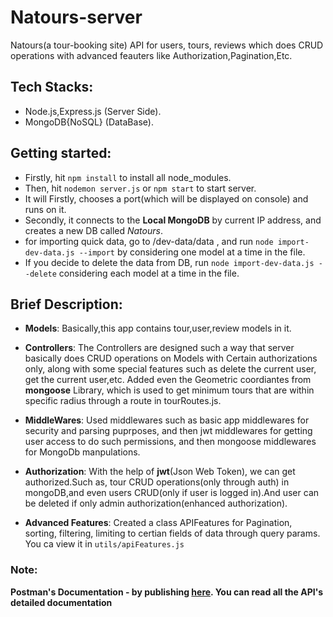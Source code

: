 # Natours-server
Natours(a tour-booking site) API for users, tours, reviews which does CRUD operations with advanced feauters like Authorization,Pagination,Etc.

## Tech Stacks:
- Node.js,Express.js (Server Side).
- MongoDB{NoSQL} (DataBase).

## Getting started:
- Firstly, hit `npm install` to install all node_modules. 
- Then, hit `nodemon server.js` or `npm start` to start server.
- It will Firstly, chooses a port(which will be displayed on console) and runs on it.
- Secondly, it connects to the **Local MongoDB** by current IP address, and creates a new DB called *Natours*.
- for importing quick data, go to /dev-data/data , and run `node import-dev-data.js --import` by considering one model at a time in the file.
- If you decide to delete the data from DB, run `node import-dev-data.js --delete` considering each model at a time in the file.


## Brief Description: 
- **Models**: 
Basically,this app contains tour,user,review models in it.

- **Controllers**: 
The Controllers are designed such a way that server basically does CRUD operations on Models with Certain authorizations only, along with some special features such as delete the current user, get the current user,etc. Added even the Geometric coordiantes from **mongoose** Library, which is used to get minimum tours that are within specific radius through a route in tourRoutes.js.

- **MiddleWares**: 
Used middlewares such as basic app middlewares for security and parsing puprposes, and then jwt middlewares for getting user access to do such permissions, and then mongoose middlewares for MongoDb manpulations.

- **Authorization**:
With the help of **jwt**(Json Web Token), we can get authorized.Such as, tour CRUD operations(only through auth) in mongoDB,and even users CRUD(only if user is logged in).And user can be deleted if only admin authorization(enhanced authorization).

- **Advanced Features**:
Created a class APIFeatures for Pagination, sorting, filtering, limiting to certian fields of data through query params. You ca view it in `utils/apiFeatures.js`

### Note:
 **Postman's Documentation - by publishing [here](https://documenter.getpostman.com/view/21503860/2s83zdw66C). You can read all the API's detailed documentation** 
